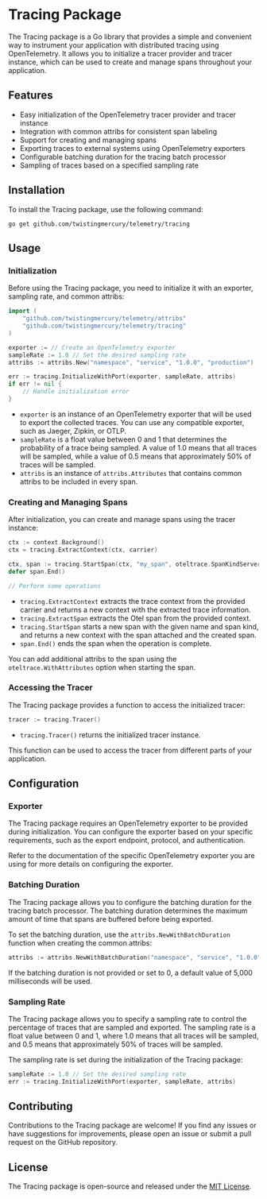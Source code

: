 # Tracing Package

The Tracing package is a Go library that provides a simple and convenient way to instrument your application with distributed tracing using OpenTelemetry. It allows you to initialize a tracer provider and tracer instance, which can be used to create and manage spans throughout your application.

## Features

- Easy initialization of the OpenTelemetry tracer provider and tracer instance
- Integration with common attribs for consistent span labeling
- Support for creating and managing spans
- Exporting traces to external systems using OpenTelemetry exporters
- Configurable batching duration for the tracing batch processor
- Sampling of traces based on a specified sampling rate

## Installation

To install the Tracing package, use the following command:

```
go get github.com/twistingmercury/telemetry/tracing
```

## Usage

### Initialization

Before using the Tracing package, you need to initialize it with an exporter, sampling rate, and common attribs:

```go
import (
    "github.com/twistingmercury/telemetry/attribs"
    "github.com/twistingmercury/telemetry/tracing"
)

exporter := // Create an OpenTelemetry exporter
sampleRate := 1.0 // Set the desired sampling rate
attribs := attribs.New("namespace", "service", "1.0.0", "production")

err := tracing.InitializeWithPort(exporter, sampleRate, attribs)
if err != nil {
    // Handle initialization error
}
```

- `exporter` is an instance of an OpenTelemetry exporter that will be used to export the collected traces. You can use any compatible exporter, such as Jaeger, Zipkin, or OTLP.
- `sampleRate` is a float value between 0 and 1 that determines the probability of a trace being sampled. A value of 1.0 means that all traces will be sampled, while a value of 0.5 means that approximately 50% of traces will be sampled.
- `attribs` is an instance of `attribs.Attributes` that contains common attribs to be included in every span.

### Creating and Managing Spans

After initialization, you can create and manage spans using the tracer instance:

```go
ctx := context.Background()
ctx = tracing.ExtractContext(ctx, carrier)

ctx, span := tracing.StartSpan(ctx, "my_span", oteltrace.SpanKindServer)
defer span.End()

// Perform some operations
```

- `tracing.ExtractContext` extracts the trace context from the provided carrier and returns a new context with the extracted trace information.
- `tracing.ExtractSpan` extracts the Otel span from the provided context.
- `tracing.StartSpan` starts a new span with the given name and span kind, and returns a new context with the span attached and the created span.
- `span.End()` ends the span when the operation is complete.

You can add additional attribs to the span using the `oteltrace.WithAttributes` option when starting the span.

### Accessing the Tracer

The Tracing package provides a function to access the initialized tracer:

```go
tracer := tracing.Tracer()
```

- `tracing.Tracer()` returns the initialized tracer instance.

This function can be used to access the tracer from different parts of your application.

## Configuration

### Exporter

The Tracing package requires an OpenTelemetry exporter to be provided during initialization. You can configure the exporter based on your specific requirements, such as the export endpoint, protocol, and authentication.

Refer to the documentation of the specific OpenTelemetry exporter you are using for more details on configuring the exporter.

### Batching Duration

The Tracing package allows you to configure the batching duration for the tracing batch processor. The batching duration determines the maximum amount of time that spans are buffered before being exported.

To set the batching duration, use the `attribs.NewWithBatchDuration` function when creating the common attribs:

```go
attribs := attribs.NewWithBatchDuration("namespace", "service", "1.0.0", "production", 5*time.Second)
```

If the batching duration is not provided or set to 0, a default value of 5,000 milliseconds will be used.

### Sampling Rate

The Tracing package allows you to specify a sampling rate to control the percentage of traces that are sampled and exported. The sampling rate is a float value between 0 and 1, where 1.0 means that all traces will be sampled, and 0.5 means that approximately 50% of traces will be sampled.

The sampling rate is set during the initialization of the Tracing package:

```go
sampleRate := 1.0 // Set the desired sampling rate
err := tracing.InitializeWithPort(exporter, sampleRate, attribs)
```

## Contributing

Contributions to the Tracing package are welcome! If you find any issues or have suggestions for improvements, please open an issue or submit a pull request on the GitHub repository.

## License

The Tracing package is open-source and released under the [MIT License](../LICENSE).